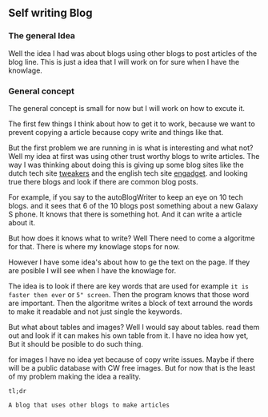 ## Self writing Blog ##

### The general Idea ###

Well  the idea I had was about blogs using other blogs to post articles of the blog line. This is just a idea that I will work on for sure when I have the knowlage.

### General concept ###

The general concept is small for now but I will work on how to excute it.

The first few things I think about how to get it to work, because we want to prevent copying a article because copy write and things like that.

But the first problem we are running in is what is interesting and what not? Well my idea at first was using other trust worthy blogs to write articles. The way I was thinking about doing this is giving up some blog sites like the dutch tech site [tweakers](www.tweakers.net) and the english tech site [engadget](www.engadget.com). and looking true there blogs and look if there are common blog posts.

For example, if you say to the autoBlogWriter to keep an eye on 10 tech blogs. and it sees that 6 of the 10 blogs post something about a new Galaxy S phone. It knows that there is something hot. And it can write a article about it.

But how does it knows what to write? Well There need to come a algoritme for that. There is where my knowlage stops for now.

However I have some idea's about how to ge the text on the page. If they are posible I will see when I have the knowlage for.

The idea is to look if there are key words that are used for example `it is faster then ever` or `5" screen`. Then the program knows that those word are important. Then the algoritme writes a block of text arround the words to make it readable and not just single the keywords.

But what about tables and images? Well I would say about tables. read them out and look if it can makes his own table from it. I have no idea how yet, But it should be posible to do such thing.

for images I have no idea yet because of copy write issues. Maybe if there will be a public database with CW free images. But for now that is the least of my problem making the idea a reality. 
 

`tl;dr`

`A blog that uses other blogs to make articles`